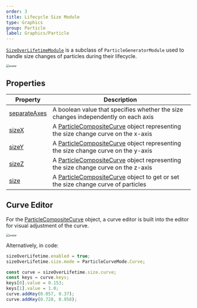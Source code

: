 ```yaml
---
order: 3
title: Lifecycle Size Module
type: Graphics
group: Particle
label: Graphics/Particle
---
```


[`SizeOverLifetimeModule`](/apis/core/#SizeOverLifetimeModule) is a subclass of `ParticleGeneratorModule` used to handle size changes of particles during their lifecycle.

<img src="https://mdn.alipayobjects.com/huamei_qbugvr/afts/img/A*e0FeQqj-HvAAAAAAAAAAAAAADtKFAQ/original" alt="avatar" style="zoom:50%;" />

## Properties

| Property                                                         | Description                                                                                       |
| ---------------------------------------------------------------- | ------------------------------------------------------------------------------------------------- |
| [separateAxes](/apis/core/#SizeOverLifetimeModule-separateAxes)   | A boolean value that specifies whether the size changes independently on each axis               |
| [sizeX](/apis/core/#SizeOverLifetimeModule-sizeX)                 | A [ParticleCompositeCurve](/apis/core/#ParticleCompositeCurve) object representing the size change curve on the x-axis |
| [sizeY](/apis/core/#SizeOverLifetimeModule-sizeY)                 | A [ParticleCompositeCurve](/apis/core/#ParticleCompositeCurve) object representing the size change curve on the y-axis |
| [sizeZ](/apis/core/#SizeOverLifetimeModule-sizeZ)                 | A [ParticleCompositeCurve](/apis/core/#ParticleCompositeCurve) object representing the size change curve on the z-axis |
| [size](/apis/core/#SizeOverLifetimeModule-size)                   | A [ParticleCompositeCurve](/apis/core/#ParticleCompositeCurve) object to get or set the size change curve of particles |

## Curve Editor

For the [ParticleCompositeCurve](/apis/core/#ParticleCompositeCurve) object, a curve editor is built into the editor for visual adjustment of the curve.

<img src="https://mdn.alipayobjects.com/huamei_qbugvr/afts/img/A*70KGQpOg85oAAAAAAAAAAAAADtKFAQ/original" alt="avatar" style="zoom:50%;" />

Alternatively, in code:

```ts
sizeOverLifetime.enabled = true;
sizeOverLifetime.size.mode = ParticleCurveMode.Curve;

const curve = sizeOverLifetime.size.curve;
const keys = curve.keys;
keys[0].value = 0.153;
keys[1].value = 1.0;
curve.addKey(0.057, 0.37);
curve.addKey(0.728, 0.958);
```
